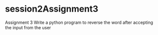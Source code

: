 # session2Assignment3
Assignment 3
Write a python program to reverse the word after accepting the input from the user
